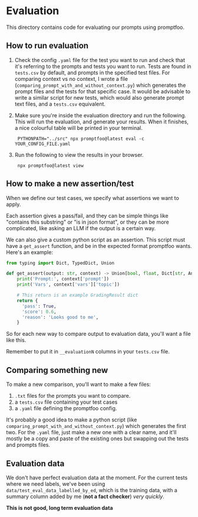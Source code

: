 # Evaluation

This directory contains code for evaluating our prompts using promptfoo.

## How to run evaluation

1. Check the config `.yaml` file for the test you want to run and check that it's referring to the prompts and tests you want to run.
Tests are found in `tests.csv` by default, and prompts in the specified test files.
For comparing context vs no context, I wrote a file (`comparing_prompt_with_and_without_context.py`) which generates the prompt files and the tests for that specific case. 
It would be advisable to write a similar script for new tests, which would also generate prompt text files, and a `tests.csv` equivalent.
2. Make sure you're inside the evaluation directory and run the following. This will run the evaluation, and generate your results.
When it finishes, a nice colourful table will be printed in your terminal.

        PYTHONPATH="../src" npx promptfoo@latest eval -c YOUR_CONFIG_FILE.yaml

3. Run the following to view the results in your browser.

        npx promptfoo@latest view

## How to make a new assertion/test
When we define our test cases, we specify what assertions we want to apply.

Each assertion gives a pass/fail, and they can be simple things like "contains this substring" or "is in json format", or they can be more complicated, like asking an LLM if the output is a certain way.

We can also give a custom python script as an assertion.
This script must have a `get_assert` function, and be in the expected format promptfoo wants.
Here's an example:

```python
from typing import Dict, TypedDict, Union

def get_assert(output: str, context) -> Union[bool, float, Dict[str, Any]]:
    print('Prompt:', context['prompt'])
    print('Vars', context['vars']['topic'])

    # This return is an example GradingResult dict
    return {
      'pass': True,
      'score': 0.6,
      'reason': 'Looks good to me',
    }
```

So for each new way to compare output to evaluation data, you'll want a file like this.

Remember to put it in `__evaluationN` columns in your `tests.csv` file.

## Comparing something new
To make a new comparison, you'll want to make a few files:

1. `.txt` files for the prompts you want to compare.
2. a `tests.csv` file containing your test cases
3. a `.yaml` file defining the promptfoo config.

It's probably a good idea to make a python script (like `comparing_prompt_with_and_without_context.py`) which generates the first two.
For the `.yaml` file, just make a new one with a clear name, and it'll mostly be a copy and paste of the existing ones but swapping out the tests and prompts files.

## Evaluation data
We don't have perfect evaluation data at the moment.
For the current tests where we need labels, we've been using `data/test_eval_data_labelled_by_ed`, which is the training data, with a summary column added by me (**not a fact checker**) *very quickly*.

**This is not good, long term evaluation data**